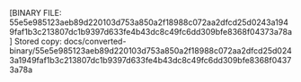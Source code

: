 [BINARY FILE: 55e5e985123aeb89d220103d753a850a2f18988c072aa2dfcd25d0243a1949faf1b3c213807dc1b9397d633fe4b43dc8c49fc6dd309bfe8368f04373a78a]
Stored copy: docs/converted-binary/55e5e985123aeb89d220103d753a850a2f18988c072aa2dfcd25d0243a1949faf1b3c213807dc1b9397d633fe4b43dc8c49fc6dd309bfe8368f04373a78a
